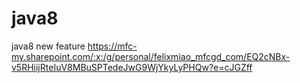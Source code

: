 # java8
java8 new feature
https://mfc-my.sharepoint.com/:x:/g/personal/felixmiao_mfcgd_com/EQ2cNBx-v5RHiijRteIuV8MBuSPTedeJwG9WjYkyLyPHQw?e=cJGZff

